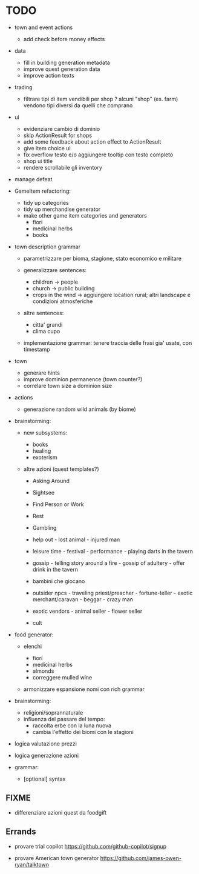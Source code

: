 # TODO
- town and event actions
	- add check before money effects

- data
	- fill in building generation metadata
	- improve quest generation data
	- improve action texts

- trading
	- filtrare tipi di item vendibili per shop
	? alcuni "shop" (es. farm) vendono tipi diversi da quelli che comprano

- ui
	- evidenziare cambio di dominio
	- skip ActionResult for shops
	- add some feedback about action effect to ActionResult
	- give item choice ui
	- fix overflow testo e/o aggiungere tooltip con testo completo
	- shop ui title
	+ rendere scrollabile gli inventory

- manage defeat

- GameItem refactoring:
	- tidy up categories
	- tidy up merchandise generator
	- make other game item categories and generators
		- fiori
		- medicinal herbs
		+ books


- town description grammar
	- parametrizzare per bioma, stagione, stato economico e militare

	- generalizzare sentences:
		- children -> people
		- church -> public building
		- crops in the wind -> aggiungere location rural; altri landscape e condizioni atmosferiche

	- altre sentences:
		- citta' grandi
		- clima cupo

	- implementazione grammar: tenere traccia delle frasi gia' usate, con timestamp

- town
	- generare hints
	+ improve dominion permanence (town counter?)
	+ correlare town size a dominion size

- actions
	+ generazione random wild animals (by biome)



- brainstorming:
	- new subsystems:
		- books
		- healing
		- exoterism


	- altre azioni (quest templates?)
		- Asking Around
		- Sightsee
		- Find Person or Work
		- Rest
		- Gambling

		- help out
		        - lost animal
		        - injured man

		- leisure time
		        - festival
		        - performance
		        - playing darts in the tavern

		- gossip
		        - telling story around a fire
		        - gossip of adultery
		        - offer drink in the tavern

		- bambini che giocano

		- outsider npcs
		        - traveling priest/preacher
		        - fortune-teller
		        - exotic merchant/caravan
		        - beggar
		        - crazy man

		- exotic vendors
		        - animal seller
		        - flower seller

		- cult


- food generator:
	- elenchi
		+ fiori
		+ medicinal herbs
		- almonds
		- correggere mulled wine

	- armonizzare espansione nomi con rich grammar


+ brainstorming:
	- religioni/soprannaturale
	- influenza del passare del tempo:
		- raccolta erbe con la luna nuova
		- cambia l'effetto dei biomi con le stagioni

+ logica valutazione prezzi
+ logica generazione azioni

+ grammar:
	+ [optional] syntax


## FIXME
- differenziare azioni quest da foodgift


## Errands
- provare trial copilot
https://github.com/github-copilot/signup

- provare American town generator
https://github.com/james-owen-ryan/talktown
